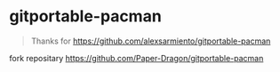# gitportable-pacman

> Thanks for https://github.com/alexsarmiento/gitportable-pacman

fork repositary https://github.com/Paper-Dragon/gitportable-pacman
